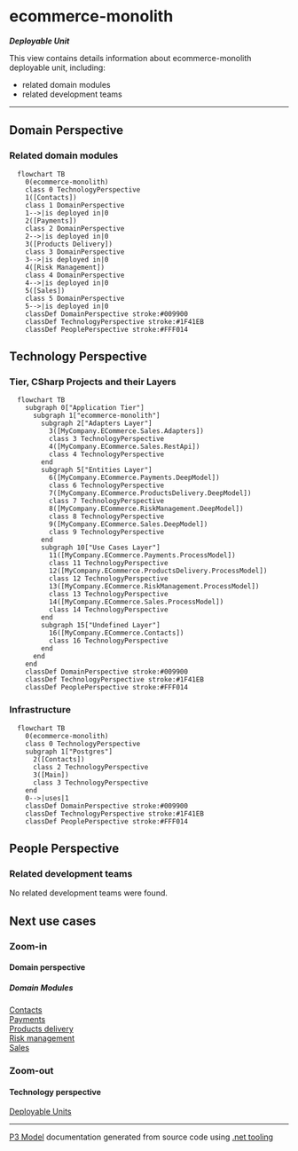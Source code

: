 ﻿
# ecommerce-monolith

***Deployable Unit***  

This view contains details information about ecommerce-monolith deployable unit, including:
- related domain modules
- related development teams  

---



## Domain Perspective


### Related domain modules

```mermaid
  flowchart TB
    0(ecommerce-monolith)
    class 0 TechnologyPerspective
    1([Contacts])
    class 1 DomainPerspective
    1-->|is deployed in|0
    2([Payments])
    class 2 DomainPerspective
    2-->|is deployed in|0
    3([Products Delivery])
    class 3 DomainPerspective
    3-->|is deployed in|0
    4([Risk Management])
    class 4 DomainPerspective
    4-->|is deployed in|0
    5([Sales])
    class 5 DomainPerspective
    5-->|is deployed in|0
    classDef DomainPerspective stroke:#009900
    classDef TechnologyPerspective stroke:#1F41EB
    classDef PeoplePerspective stroke:#FFF014
```

## Technology Perspective


### Tier, CSharp Projects and their Layers

```mermaid
  flowchart TB
    subgraph 0["Application Tier"]
      subgraph 1["ecommerce-monolith"]
        subgraph 2["Adapters Layer"]
          3([MyCompany.ECommerce.Sales.Adapters])
          class 3 TechnologyPerspective
          4([MyCompany.ECommerce.Sales.RestApi])
          class 4 TechnologyPerspective
        end
        subgraph 5["Entities Layer"]
          6([MyCompany.ECommerce.Payments.DeepModel])
          class 6 TechnologyPerspective
          7([MyCompany.ECommerce.ProductsDelivery.DeepModel])
          class 7 TechnologyPerspective
          8([MyCompany.ECommerce.RiskManagement.DeepModel])
          class 8 TechnologyPerspective
          9([MyCompany.ECommerce.Sales.DeepModel])
          class 9 TechnologyPerspective
        end
        subgraph 10["Use Cases Layer"]
          11([MyCompany.ECommerce.Payments.ProcessModel])
          class 11 TechnologyPerspective
          12([MyCompany.ECommerce.ProductsDelivery.ProcessModel])
          class 12 TechnologyPerspective
          13([MyCompany.ECommerce.RiskManagement.ProcessModel])
          class 13 TechnologyPerspective
          14([MyCompany.ECommerce.Sales.ProcessModel])
          class 14 TechnologyPerspective
        end
        subgraph 15["Undefined Layer"]
          16([MyCompany.ECommerce.Contacts])
          class 16 TechnologyPerspective
        end
      end
    end
    classDef DomainPerspective stroke:#009900
    classDef TechnologyPerspective stroke:#1F41EB
    classDef PeoplePerspective stroke:#FFF014
```

### Infrastructure

```mermaid
  flowchart TB
    0(ecommerce-monolith)
    class 0 TechnologyPerspective
    subgraph 1["Postgres"]
      2([Contacts])
      class 2 TechnologyPerspective
      3([Main])
      class 3 TechnologyPerspective
    end
    0-->|uses|1
    classDef DomainPerspective stroke:#009900
    classDef TechnologyPerspective stroke:#1F41EB
    classDef PeoplePerspective stroke:#FFF014
```

## People Perspective


### Related development teams

No related development teams were found.  

## Next use cases


### Zoom-in


#### Domain perspective


##### Domain Modules

[Contacts](../../Domain/Modules/Contacts/Contacts-module.md)  
[Payments](../../Domain/Modules/Payments/Payments-module.md)  
[Products delivery](../../Domain/Modules/ProductsDelivery/ProductsDelivery-module.md)  
[Risk management](../../Domain/Modules/RiskManagement/RiskManagement-module.md)  
[Sales](../../Domain/Modules/Sales/Sales-module.md)  

### Zoom-out


#### Technology perspective

[Deployable Units](DeployableUnits.md)  

---

[P3 Model](https://github.com/P3-model/P3-model) documentation generated from source code using [.net tooling](https://github.com/P3-model/P3-model-dotnet)